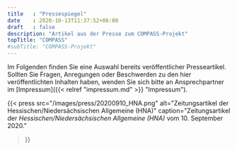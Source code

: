 ```yaml
---
title   : "Pressespiegel"
date    : 2020-10-13T11:37:52+06:00
draft   : false
description: "Artikel aus der Presse zum COMPASS-Projekt"
topTitle: "COMPASS"
#subTitle: "COMPASS-Projekt"
---
```


Im Folgenden finden Sie eine Auswahl bereits veröffentlicher Presseartikel. Sollten Sie Fragen, Anregungen oder Beschwerden zu den hier veröffentlichten Inhalten haben, wenden Sie sich bitte an Ansprechpartner im [Impressum]({{< relref "impressum.md" >}} "Impressum").

{{< press 
        src="/images/press/20200910_HNA.png"
        alt="Zeitungsartikel der Hessischen/Niedersächsischen Allgemeine (HNA)" 
        caption="Zeitungsartikel der *Hessischen/Niedersächsischen Allgemeine (HNA)* vom 10. September 2020." 
>}}
